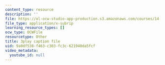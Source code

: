 ```yaml
---
content_type: resource
description: ''
file: https://ol-ocw-studio-app-production.s3.amazonaws.com/courses/14-01sc-principles-of-microeconomics-fall-2011/9a0df538f463c303fc3c621940da5fcf_e3Bsb1mELcc.srt
file_type: application/x-subrip
learning_resource_types: []
ocw_type: OCWFile
resourcetype: Other
title: 3play caption file
uid: 9a0df538-f463-c303-fc3c-621940da5fcf
video_metadata:
  youtube_id: null
---
```

